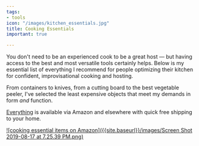 ```yaml
---
tags:
- tools
icon: "/images/kitchen_essentials.jpg"
title: Cooking Essentials
important: true

---
```

You don't need to be an experienced cook to be a great host — but having access to the best and most versatile tools certainly helps. Below is my essential list of everything I recommend for people optimizing their kitchen for confident, improvisational cooking and hosting.

From containers to knives, from a cutting board to the best vegetable peeler, I've selected the least expensive objects that meet my demands in form _and_ function.

[Everything](https://amzn.to/2H5aSZV) is available via Amazon and elsewhere with quick free shipping to your home.

[![cooking essential items on Amazon]({{site.baseurl}}/images/Screen Shot 2019-08-17 at 7.25.39 PM.png)](https://amzn.to/2H5aSZV)